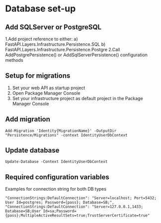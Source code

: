 ﻿# Database set-up

## Add SQLServer or PostgreSQL
1.Add project reference to either: 
	a) FastAPI.Layers.Infrastructure.Persistence.SQL
	b) FastAPI.Layers.Infrastructure.Persistence.Postgre
2.Call AddPostgrePersistence() or AddSqlServerPersistence() configuration methods

## Setup for migrations
1. Set your web API as startup project
2. Open Package Manager Console
3. Set your infrastructure project as default project in the Package Manager Console


## Add migration
```
Add-Migration 'Identity{MigrationName}' -OutputDir "Persistence/Migrations" -context IdentityUserDbContext
```

## Update database
```
Update-Database -Context IdentityUserDbContext
```

## Required configuration variables
Examples for connection string for both DB types
```
"ConnectionStrings:DefaultConnection": "Server=localhost; Port=5432; User Id=postgres; Password={pass}; Database=SB;",
"ConnectionStrings:DefaultConnection": "Server=127.0.0.1,1433; Database=SB;User Id=sa;Password={pass};MultipleActiveResultSets=true;TrustServerCertificate=true"
```
